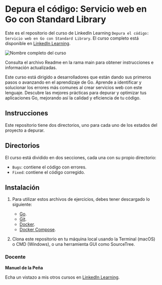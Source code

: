# Depura el código: Servicio web en Go con Standard Library

Este es el repositorio del curso de LinkedIn Learning `Depura el código: Servicio web en Go con Standard Library`. El curso completo está disponible en [LinkedIn Learning][lil-course-url].

![Nombre completo del curso][lil-thumbnail-url] 

Consulta el archivo Readme en la rama main para obtener instrucciones e información actualizadas.

Este curso está dirigido a desarrolladores que están dando sus primeros pasos o avanzando en el aprendizaje de Go. Aprende a identificar y solucionar los errores más comunes al crear servicios web con este lenguaje. Descubre las mejores prácticas para depurar y optimizar tus aplicaciones Go, mejorando así la calidad y eficiencia de tu código.

## Instrucciones

Este repositorio tiene dos directorios, uno para cada uno de los estados del proyecto a depurar.

## Directorios

El curso está dividido en dos secciones, cada una con su propio directorio:
- `Bugs`: contiene el código con errores.
- `Fixed`: contiene el código corregido.

## Instalación

1. Para utilizar estos archivos de ejercicios, debes tener descargado lo siguiente:
   - [Go](https://golang.org/dl/).
   - [Git](https://git-scm.com/).
   - [Docker](https://www.docker.com/products/docker-desktop).
   - [Docker Compose](https://docs.docker.com/compose/install/).

2. Clona este repositorio en tu máquina local usando la Terminal (macOS) o CMD (Windows), o una herramienta GUI como SourceTree.

### Docente

**Manuel de la Peña**

Echa un vistazo a mis otros cursos en [LinkedIn Learning](https://www.linkedin.com/learning/instructors/manuel-de-la-pena).

[0]: # (Replace these placeholder URLs with actual course URLs)
[lil-course-url]: https://www.linkedin.com/learning/depura-el-codigo-servicio-web-en-go-con-standard-library
[lil-thumbnail-url]: https://media.licdn.com/dms/image/v2/D4D0DAQElP4gOQKGvxA/learning-public-crop_675_1200/learning-public-crop_675_1200/0/1726037041831?e=2147483647&v=beta&t=nPl-Ow1GqPF4dvjMBx5p3Zo-db7axUwjpPfluXYaPfo

[1]: # (End of ES-Instruction ###############################################################################################)

